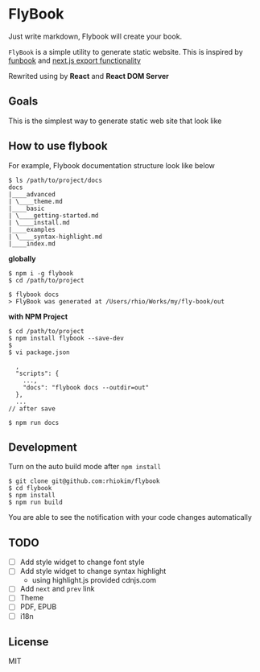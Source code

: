 # FlyBook
Just write markdown, Flybook will create your book.

`FlyBook` is a simple utility to generate static website. This is inspired by [funbook](https://funbook.js.org/) and [next.js export functionality](https://zeit.co/blog/next)

Rewrited using by **React** and **React DOM Server**

## Goals
This is the simplest way to generate static web site that look like

## How to use flybook

For example, Flybook documentation structure look like below
```
$ ls /path/to/project/docs
docs
|____advanced
| \____theme.md
|____basic
| \____getting-started.md
| \____install.md
|____examples
| \____syntax-highlight.md
|____index.md
```

**globally**
```
$ npm i -g flybook
$ cd /path/to/project

$ flybook docs
> FlyBook was generated at /Users/rhio/Works/my/fly-book/out
```

**with NPM Project**
```
$ cd /path/to/project
$ npm install flybook --save-dev
$
$ vi package.json

  ,
  "scripts": {
    ...,
    "docs": "flybook docs --outdir=out"
  },
  ...
// after save

$ npm run docs
```

## Development

Turn on the auto build mode after `npm install`
```
$ git clone git@github.com:rhiokim/flybook
$ cd flybook
$ npm install
$ npm run build
```

You are able to see the notification with your code changes automatically

## TODO
- [ ] Add style widget to change font style
- [ ] Add style widget to change syntax highlight
  - using highlight.js provided cdnjs.com
- [ ] Add `next` and `prev` link
- [ ] Theme
- [ ] PDF, EPUB
- [ ] i18n

## License
MIT